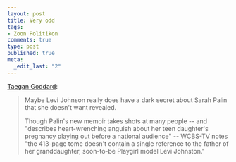 ```yaml
--- 
layout: post
title: Very odd
tags: 
- Zoon Politikon
comments: true
type: post
published: true
meta: 
  _edit_last: "2"
---
```

<a href="http://politicalwire.com/archives/2009/11/13/palin_doesnt_mention_johnston_in_book.html">Taegan Goddard</a>:

<blockquote>Maybe Levi Johnson really does have a dark secret about Sarah Palin that she doesn't want revealed.

Though Palin's new memoir takes shots at many people -- and "describes heart-wrenching anguish about her teen daughter's pregnancy playing out before a national audience" -- WCBS-TV notes "the 413-page tome doesn't contain a single reference to the father of her granddaughter, soon-to-be Playgirl model Levi Johnston."</blockquote>
